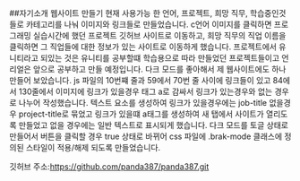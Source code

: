 ##자기소개 웹사이트 만들기
현재 사용가능 한 언어, 프로젝트, 희망 직무, 학습중인것 들로 카테고리를 나눠 이미지와 링크들로 만들었습니다.
c언어 이미지를 클릭하면 프로그래밍 실습시간에 했던 프로젝트 깃허브 사이트로 이동하고, 희망 직무의 직업 이름을 클릭하면 그 직업들에 대한 정보가 있는 사이트로 이동하게 했습니다. 프로젝트에서 유니티라고 되있는 것은 유니티를 공부할떄 학습용으로 따라 만들었던 프로젝트들이고 언리얼은 앞으로 공부하고 만들 예정입니다.  다크 모드를 좋아해서 제 웹사이트에도 하나 만들어 보았습니다.
js 파일의 10번쨰 줄과 59에서 70번 줄 사이에 링크들이 있고 84에서 130줄에서 이미지에 링크가 있을경우 태그 a로 감싸서 링크가 있는경우와 없는 경우로 나누어 작성했습니다.  텍스트 요소를 생성하여 링크가 있을경우에는 job-title 없을경우 project-title로 묶었고 링크가 있을떄 a태그를 생성하여 새 탭에서 사이트가 열리도록 만들었고 없을 경우에는 일반 텍스트로 표시되게 했습니다.  다크 모드를 토글 상태로 만들어서 버튼을 클릭할 경우 true 상태로 바뀌어  css 파일에 .brak-mode 클래스에 정의된 스타일이 적용/해제 되도록 만들었습니다.

깃허브 주소:https://github.com/panda387/panda387.git
